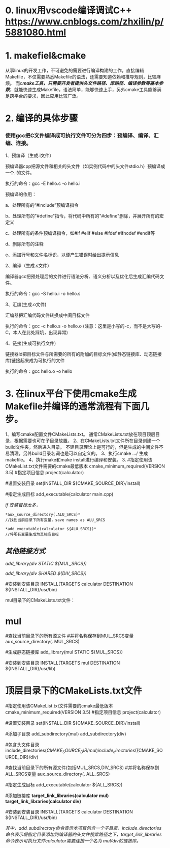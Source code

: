 # 0\. linux用vscode编译调试C++ https://www.cnblogs.com/zhxilin/p/5881080.html

# 1\. makefiel&cmake

从事linux的开发工作，不可避免的需要进行编译构建的工作，直接编辑Makefile，不仅需要熟悉Makefile的语法，还需要知道依赖和推导规则，比较麻烦。
而c***make工具，只需要开发者提供头文件路径、库路径、编译参数等基本参数***，就能快速生成Makefile，语法简单，能够快速上手，另外cmake工具能够满足跨平台的要求，因此应用比较广泛。

# 2\. **编译的具体步骤**

### 使用gcc把C文件编译成可执行文件可分为四步：预编译、编译、汇编、连接。

1、预编译（生成.i文件）

预编译器cpp把源文件和相关的头文件（如实例代码中的头文件stdio.h）预编译成一个.i的文件。

执行的命令：gcc -E hello.c -o hello.i

预编译的作用：

a、处理所有的“#include”预编译指令

b、处理所有的"#define"指令，将代码中所有的"#define"删除，并展开所有的宏定义

c、处理所有的条件预编译指令，如#if #elif #else #ifdef #ifnodef #endif等

d、删除所有的注释

e、添加行号和文件名标识，以便产生错误时给出提示信息

2、编译（生成.s文件）

编译器gcc把预处理后的文件进行语法分析、语义分析以及优化后生成汇编代码文件。

执行的命令：gcc -S hello.i -o hello.s

3、汇编(生成.o文件)

汇编器把汇编代码文件转换成中间目标文件

执行的命令：gcc -c hello.s -o hello.o (注意：这里是小写的-c，而不是大写的-C，本人在此处踩坑，出现异常)

4、链接(生成可执行文件)

链接器ld把目标文件与所需要的所有的附加的目标文件(如静态链接库、动态链接库)链接起来成为可执行的文件

执行的命令：gcc hello.o -o hello

# 3\. 在linux平台下使用cmake生成Makefile并编译的通常流程有下面几步。

1、编写cmake配置文件CMakeLists.txt。
通常CMakeLists.txt放在项目顶层目录，根据需要也可在子目录放置。
2、在CMakeLists.txt文件所在目录创建一个build文件夹，然后进入目录。
不建目录理论上是可行的，但是生成的中间文件不易清理，另外build目录名词也是可以自定义的。
3、执行cmake …/ 生成makefile。
4、执行make和make install进行编译和安装。
3\. #指定使用该CMakeList.txt文件需要的cmake最低版本
cmake\_minimum\_required(VERSION 3.5)
#指定项目信息
project(calculator)

#设置安装目录
set(INSTALL\_DIR ${CMAKE\_SOURCE_DIR}/install)

#指定生成目标
add_executable(calculator main.cpp)

*if 安装目标太多，*

```
*aux_source_directory(.ALU_SRCS)*
//找到当前目录下所有变量，save names as ALU_SRCS

*add_executable(calculator ${ALU_SRCS})*
//将所有变量生成为其相应目标 
```

## *其他链接方式*

*add\_library(div STATIC ${MUL\_SRCS})*

*add\_library(div SHARED ${DIV\_SRCS})*

#安装到安装目录
INSTALL(TARGETS calculator DESTINATION ${INSTALL_DIR}/usr/bin)

mul目录下的CMakeLists.txt文件：

# mul

#查找当前目录下的所有源文件
#并将名称保存到MUL_SRCS变量
aux\_source\_directory(. MUL_SRCS)

#生成静态链接库
add\_library(mul STATIC ${MUL\_SRCS})

#安装到安装目录
INSTALL(TARGETS mul DESTINATION ${INSTALL_DIR}/usr/lib)

# 顶层目录下的CMakeLists.txt文件

#指定使用该CMakeList.txt文件需要的cmake最低版本
cmake\_minimum\_required(VERSION 3.5)
#指定项目信息
project(calculator)

#设置安装目录
set(INSTALL\_DIR ${CMAKE\_SOURCE_DIR}/install)

#添加子目录
add_subdirectory(mul)
add_subdirectory(div)

#包含头文件目录
include_directories(${CMAKE_SOURCE_DIR}/mul) include_directories(${CMAKE\_SOURCE\_DIR}/div)

#查找当前目录下的所有源文件(包括MUL\_SRCS,DIV\_SRCS)
#并将名称保存到ALL_SRCS变量
aux\_source\_directory(. ALL_SRCS)

#指定生成目标
add\_executable(calculator ${ALL\_SRCS})

#添加链接库
**target\_link\_libraries(calculator mul)
target\_link\_libraries(calculator div)**

#安装到安装目录
INSTALL(TARGETS calculator DESTINATION ${INSTALL_DIR}/usr/bin)

*其中，add\_subdirectory命令表示本项目包含一个子目录，include\_directories命令表示将指定目录添加到编译器的头文件搜索路径之下，target\_link\_libraries命令表示可执行文件calculator需要连接一个名为 mul/div的链接库。*
